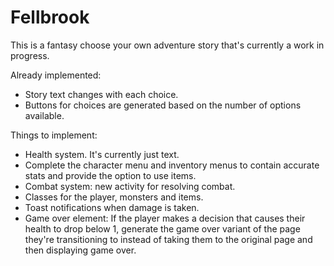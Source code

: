 # Fellbrook

This is a fantasy choose your own adventure story that's currently a work in progress.

Already implemented:
- Story text changes with each choice.
- Buttons for choices are generated based on the number of options available.

Things to implement:
- Health system. It's currently just text.
- Complete the character menu and inventory menus to contain accurate stats and provide the option to use items.
- Combat system: new activity for resolving combat.
- Classes for the player, monsters and items.
- Toast notifications when damage is taken.
- Game over element: If the player makes a decision that causes their health to drop below 1, generate the game over variant of the page they're transitioning to instead of taking them to the original page and then displaying game over.
